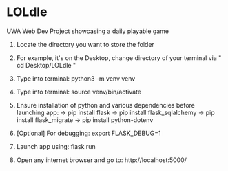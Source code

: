 # LOLdle
UWA Web Dev Project showcasing a daily playable game

1) Locate the directory you want to store the folder

2) For example, it's on the Desktop, change directory of your terminal via " cd Desktop/LOLdle "

3) Type into terminal:  python3 -m venv venv

4) Type into terminal: source venv/bin/activate

5) Ensure installation of python and various dependencies before launching app:
-> pip install flask
-> pip install flask_sqlalchemy
-> pip install flask_migrate
-> pip install python-dotenv

5) [Optional] For debugging: export FLASK_DEBUG=1

6) Launch app using: flask run

7) Open any internet browser and go to: http://localhost:5000/

